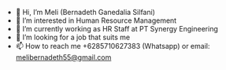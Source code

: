- 👋 Hi, I’m Meli (Bernadeth Ganedalia Silfani)
- 👀 I’m interested in Human Resource Management
- 🌱 I’m currently working as HR Staff at PT Synergy Engineering
- 💞️ I’m looking for a job that suits me
- 📫 How to reach me +6285710627383 (Whatsapp) or email: melibernadeth55@gmail.com

<!---
Meli-Silfani/Meli-Silfani is a ✨ special ✨ repository because its `README.md` (this file) appears on your GitHub profile.
You can click the Preview link to take a look at your changes.
--->
